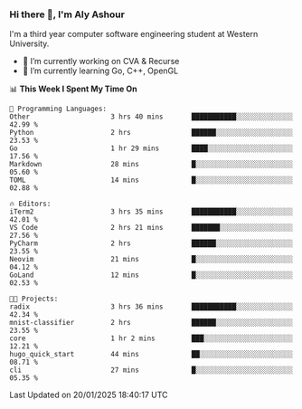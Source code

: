 ### Hi there 👋, I'm Aly Ashour
I'm a third year computer software engineering student at Western University.

- 🔭 I’m currently working on CVA & Recurse
- 🌱 I’m currently learning Go, C++, OpenGL

<!--START_SECTION:waka-->
📊 **This Week I Spent My Time On** 

```text
💬 Programming Languages: 
Other                    3 hrs 40 mins       ███████████░░░░░░░░░░░░░░   42.99 % 
Python                   2 hrs               ██████░░░░░░░░░░░░░░░░░░░   23.53 % 
Go                       1 hr 29 mins        ████░░░░░░░░░░░░░░░░░░░░░   17.56 % 
Markdown                 28 mins             █░░░░░░░░░░░░░░░░░░░░░░░░   05.60 % 
TOML                     14 mins             █░░░░░░░░░░░░░░░░░░░░░░░░   02.88 % 

🔥 Editors: 
iTerm2                   3 hrs 35 mins       ███████████░░░░░░░░░░░░░░   42.01 % 
VS Code                  2 hrs 21 mins       ███████░░░░░░░░░░░░░░░░░░   27.56 % 
PyCharm                  2 hrs               ██████░░░░░░░░░░░░░░░░░░░   23.55 % 
Neovim                   21 mins             █░░░░░░░░░░░░░░░░░░░░░░░░   04.12 % 
GoLand                   12 mins             █░░░░░░░░░░░░░░░░░░░░░░░░   02.53 % 

🐱‍💻 Projects: 
radix                    3 hrs 36 mins       ███████████░░░░░░░░░░░░░░   42.34 % 
mnist-classifier         2 hrs               ██████░░░░░░░░░░░░░░░░░░░   23.55 % 
core                     1 hr 2 mins         ███░░░░░░░░░░░░░░░░░░░░░░   12.21 % 
hugo_quick_start         44 mins             ██░░░░░░░░░░░░░░░░░░░░░░░   08.71 % 
cli                      27 mins             █░░░░░░░░░░░░░░░░░░░░░░░░   05.35 % 
```


 Last Updated on 20/01/2025 18:40:17 UTC
<!--END_SECTION:waka-->
